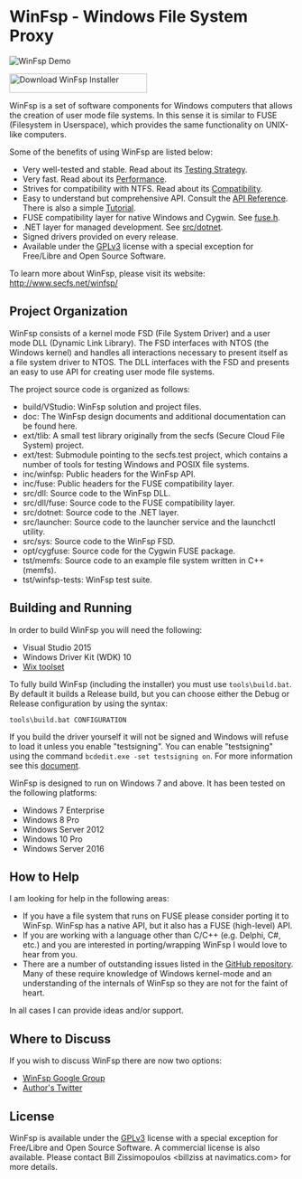 # WinFsp - Windows File System Proxy

![WinFsp Demo](http://www.secfs.net/winfsp/files/cap.gif)


<a href="https://github.com/billziss-gh/winfsp/releases"><img src="http://www.secfs.net/winfsp/resources/Download-WinFsp.png" alt="Download WinFsp Installer" width="244" height="34"></a>



WinFsp is a set of software components for Windows computers that allows the creation of user mode file systems. In this sense it is similar to FUSE (Filesystem in Userspace), which provides the same functionality on UNIX-like computers.

Some of the benefits of using WinFsp are listed below:

* Very well-tested and stable. Read about its [Testing Strategy](doc/WinFsp-Testing.asciidoc).
* Very fast. Read about its [Performance](doc/WinFsp-Performance-Testing.asciidoc).
* Strives for compatibility with NTFS. Read about its [Compatibility](doc/NTFS-Compatibility.asciidoc ).
* Easy to understand but comprehensive API. Consult the [API Reference](http://www.secfs.net/winfsp/apiref/). There is also a simple [Tutorial](doc/WinFsp-Tutorial.asciidoc).
* FUSE compatibility layer for native Windows and Cygwin. See [fuse.h](inc/fuse/fuse.h).
* .NET layer for managed development. See [src/dotnet](src/dotnet).
* Signed drivers provided on every release.
* Available under the [GPLv3](License.txt) license with a special exception for Free/Libre and Open Source Software.

To learn more about WinFsp, please visit its website: http://www.secfs.net/winfsp/

## Project Organization

WinFsp consists of a kernel mode FSD (File System Driver) and a user mode DLL (Dynamic Link Library). The FSD interfaces with NTOS (the Windows kernel) and handles all interactions necessary to present itself as a file system driver to NTOS. The DLL interfaces with the FSD and presents an easy to use API for creating user mode file systems.

The project source code is organized as follows:

* build/VStudio: WinFsp solution and project files.
* doc: The WinFsp design documents and additional documentation can be found here.
* ext/tlib: A small test library originally from the secfs (Secure Cloud File System) project.
* ext/test: Submodule pointing to the secfs.test project, which contains a number of tools for testing Windows and POSIX file systems.
* inc/winfsp: Public headers for the WinFsp API.
* inc/fuse: Public headers for the FUSE compatibility layer.
* src/dll: Source code to the WinFsp DLL.
* src/dll/fuse: Source code to the FUSE compatibility layer.
* src/dotnet: Source code to the .NET layer.
* src/launcher: Source code to the launcher service and the launchctl utility.
* src/sys: Source code to the WinFsp FSD.
* opt/cygfuse: Source code for the Cygwin FUSE package.
* tst/memfs: Source code to an example file system written in C++ (memfs).
* tst/winfsp-tests: WinFsp test suite.

## Building and Running

In order to build WinFsp you will need the following:

* Visual Studio 2015
* Windows Driver Kit (WDK) 10
* [Wix toolset](http://wixtoolset.org)

To fully build WinFsp (including the installer) you must use `tools\build.bat`. By default it builds a Release build, but you can choose either the Debug or Release configuration by using the syntax:

    tools\build.bat CONFIGURATION

If you build the driver yourself it will not be signed and Windows will refuse to load it unless you enable "testsigning". You can enable "testsigning" using the command `bcdedit.exe -set testsigning on`. For more information see this [document](http://www.secfs.net/winfsp/develop/debug/).

WinFsp is designed to run on Windows 7 and above. It has been tested on the following platforms:

* Windows 7 Enterprise
* Windows 8 Pro
* Windows Server 2012
* Windows 10 Pro
* Windows Server 2016

## How to Help

I am looking for help in the following areas:

* If you have a file system that runs on FUSE please consider porting it to WinFsp. WinFsp has a native API, but it also has a FUSE (high-level) API.
* If you are working with a language other than C/C++ (e.g. Delphi, C#, etc.) and you are interested in porting/wrapping WinFsp I would love to hear from you.
* There are a number of outstanding issues listed in the [GitHub repository](https://github.com/billziss-gh/winfsp/issues). Many of these require knowledge of Windows kernel-mode and an understanding of the internals of WinFsp so they are not for the faint of heart.

In all cases I can provide ideas and/or support.

## Where to Discuss

If you wish to discuss WinFsp there are now two options:

- [WinFsp Google Group](https://groups.google.com/forum/#!forum/winfsp)
- [Author's Twitter](https://twitter.com/BZissimopoulos)

## License

WinFsp is available under the [GPLv3](License.txt) license with a special exception for Free/Libre and Open Source Software. A commercial license is also available. Please contact Bill Zissimopoulos \<billziss at navimatics.com> for more details.
